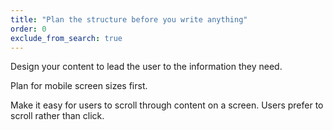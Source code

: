 ```yaml
---
title: "Plan the structure before you write anything"
order: 0
exclude_from_search: true
---
```


Design your content to lead the user to the information they need.

Plan for mobile screen sizes first.

Make it easy for users to scroll through content on a screen. Users prefer to scroll rather than click.
